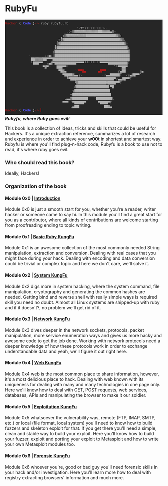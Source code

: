 # RubyFu

![](images/other/rubyfu.png)
***Rubyfu, where Ruby goes evil!***

This book is a collection of ideas, tricks and skills that could be useful for Hackers. It's a unique extraction reference, summarizes a lot of research and experience in order to achieve your **w00t** in shortest and smartest way. Rubyfu is where you'll find plug-n-hack code, Rubyfu is a book to use not to read, it's where ruby goes evil.


### Who should read this book?
Ideally, Hackers!

### Organization of the book
#### Module 0x0 | [Introduction][0]
Module 0x0 is just a smooth start for you, whether you're a reader, writer hacker or someone came to say hi. In this module you'll find a great start for you as a contributor, where all kinds of contributions are welcome starting from proofreading ending to topic writing.

#### Module 0x1 | [Basic Ruby KungFu][1]
Module 0x1 is an awesome collection of the most commonly needed String manipulation, extraction and conversion. Dealing with real cases that you might face during your hack. Dealing with encoding and data conversion could be trivial or complex topic and here we don't care, we'll solve it.

#### Module 0x2 | [System KungFu][2]
Module 0x2 digs more in system hacking, where the system command, file manipulation, cryptography and generating the common hashes are needed. Getting bind and reverse shell with really simple ways is required skill you need no doubt. Almost all Linux systems are shipped-up with ruby and if it doesn't?, no problem we'll get rid of it.

#### Module 0x3 | [Network KungFu][3]
Module 0x3 dives deeper in the network sockets, protocols, packet manipulation, more service enumeration ways and gives us more hacky and awesome code to get the job done. Working with network protocols need a deeper knowledge of how these protocols work in order to exchange understandable data and yeah, we'll figure it out right here.

#### Module 0x4 | [Web KungFu][4]
Module 0x4 web is the most common place to share information, however, it's a most delicious place to hack. Dealing with web known with its uniqueness for dealing with many and many technologies in one page only. Here we'll know how to deal with GET, POST requests, web services, databases, APIs and manipulating the browser to make it our soldier.

#### Module 0x5 | [Exploitation KungFu][5]
Module 0x5 whatsoever the vulnerability was, remote (FTP, IMAP, SMTP, etc.) or local (file format, local system) you'll need to know how to build fuzzers and skeleton exploit for that. If you get there you'll need a simple, clean and stable way to build your exploit. Here you'll know how to build your fuzzer, exploit and porting your exploit to Metasploit and how to write your own Metasploit modules too.

#### Module 0x6 | [Forensic KungFu][6]
Module 0x6 whoever you're, good or bad guy you'll need forensic skills in your hack and/or investigation. Here you'll learn more how to deal with registry extracting browsers' information and much more.


<br><br><br>
---
[0]: README.md
[1]: module_0x1__basic_ruby_kungfu/README.md
[2]: module_0x2__system_kungfu/README.md
[3]: module_0x3__network_kungfu/README.md
[4]: module_0x4__web_kungfu/README.md
[5]: module_0x5__exploitation_kungfu/README.md
[6]: module_0x6__forensic/README.md


